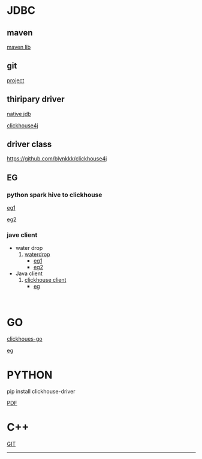# JDBC



##  maven

[maven lib](https://mvnrepository.com/artifact/ru.yandex.clickhouse/clickhouse-jdbc)



## git

[project](https://github.com/ClickHouse/clickhouse-jdbc)



## thiripary driver

[native jdb](https://github.com/housepower/ClickHouse-Native-JDBC)

[clickhouse4j](https://github.com/blynkkk/clickhouse4j)



## driver class

https://github.com/blynkkk/clickhouse4j





## EG



### python spark hive to clickhouse

[eg1](https://wchch.github.io/2018/12/20/将数据通过spark从hive导入到Clickhouse/)

[eg2](http://www.clickhouse.com.cn/topic/5bfeb08653dd87ca52effcc3)



### jave client

- water drop
  1. [waterdrop]( https://github.com/InterestingLab/waterdrop )
     - [eg1](http://www.clickhouse.com.cn/topic/5bfeb08653dd87ca52effcc3) 
     - [eg2]( https://blog.csdn.net/huochen1994/article/details/84594508)
- Java client
  1. [clickhouse client ](https://github.com/VirtusAI/clickhouse-client-java)
     - [eg](https://github.com/VirtusAI/clickhouse-client-java#example)

​        





# GO

[clickhoues-go](https://github.com/ClickHouse/clickhouse-go)

[eg](https://github.com/ClickHouse/clickhouse-go#example)





# PYTHON

pip install clickhouse-driver

[PDF](https://readthedocs.org/projects/clickhouse-driver/downloads/pdf/latest/)



# C++

[GIT](https://github.com/ClickHouse/clickhouse-cpp)





***



